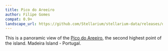 ```yaml
---
title: Pico do Areeiro
author: Filipe Gomes
compat: 0.9+
landscape_url: https://github.com/Stellarium/stellarium-data/releases/download/landscapes/areeiro.zip
---
```

This is a panoramic view of the <a href="https://pt.wikipedia.org/wiki/Pico_do_Arieiro">Pico do Areeiro</a>, the second highest point of the island.  Madeira Island - Portugal.